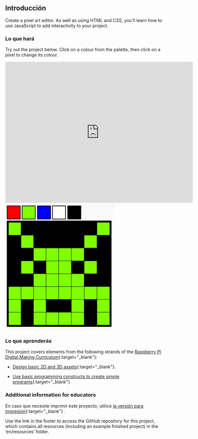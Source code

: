 ## Introducción

Create a pixel art editor. As well as using HTML and CSS, you'll learn how to use JavaScript to add interactivity to your project.

### Lo que hará

Try out the project below. Click on a colour from the palette, then click on a pixel to change its colour.

<div class="trinket">
  <iframe src="https://trinket.io/embed/html/0e102a306b?outputOnly=true&start=result" width="600" height="450" frameborder="0" marginwidth="0" marginheight="0" allowfullscreen>
  </iframe>
  <img src="images/pixel-art-final.png">
</div>

### Lo que aprenderás

This project covers elements from the following strands of the [Raspberry Pi Digital Making Curriculum](http://rpf.io/curriculum){:target="_blank"}:

+ [Design basic 2D and 3D assets](https://www.raspberrypi.org/curriculum/design/creator){:target="_blank"}.

+ [Use basic programming constructs to create simple programs](https://www.raspberrypi.org/curriculum/programming/creator){:target="_blank"}

### Additional information for educators

En caso que necesite imprimir este proyecto, utilice [la versión para impresión](https://projects.raspberrypi.org/en/projects/pixel-art/print){:target="_blank"} .

Use the link in the footer to access the GitHub repository for this project, which contains all resources (including an example finished project) in the ‘en/resources’ folder.